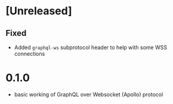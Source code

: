 # [Unreleased]
## Fixed
- Added `graphql-ws` subprotocol header to help with some WSS connections

# 0.1.0
- basic working of GraphQL over Websocket (Apollo) protocol
